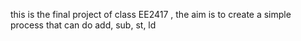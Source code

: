 this is the final project of class EE2417 , the aim is to create a simple process that can do add, sub, st, ld
